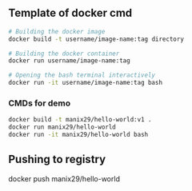 
## Template of docker cmd

```bash
# Building the docker image 
docker build -t username/image-name:tag directory

# Building the docker container
docker run username/image-name:tag

# Opening the bash terminal interactively
docker run -it username/image-name:tag bash
```

### CMDs for demo

```bash
docker build -t manix29/hello-world:v1 .
docker run manix29/hello-world
docker run -it manix29/hello-world bash
```

## Pushing to registry
docker push manix29/hello-world